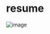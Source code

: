# resume

![image](https://github.com/Pquiachon/resume/assets/151801780/e8d2cf25-168f-4ae6-be65-ff351b24fb45)

